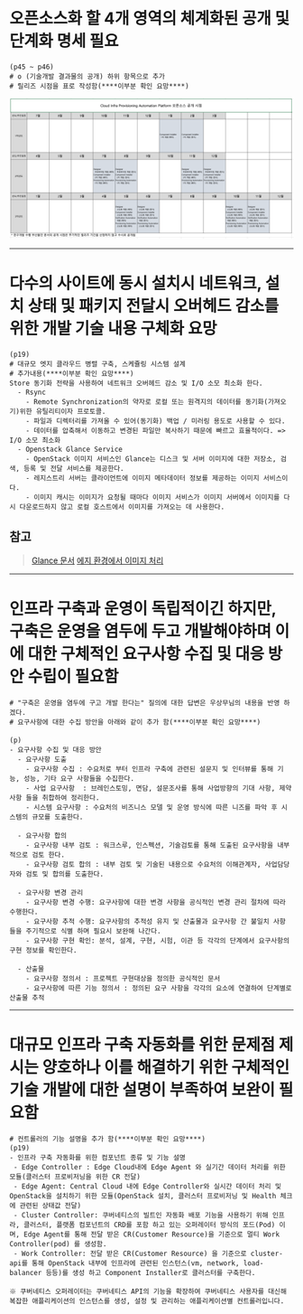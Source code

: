 # 오픈소스화 할 4개 영역의 체계화된 공개 및 단계화 명세 필요
```
(p45 ~ p46)
# o (기술개발 결과물의 공개) 하위 항목으로 추가
# 릴리즈 시점을 표로 작성함(****이부분 확인 요망****)
```
![오픈소스](./images/opensource.png)

-----
# 다수의 사이트에 동시 설치시 네트워크, 설치 상태 및 패키지 전달시 오버헤드 감소를 위한 개발 기술 내용 구체화 요망
```
(p19)
# 대규모 엣지 클라우드 병렬 구축, 스케쥴링 시스템 설계
# 추가내용(****이부분 확인 요망****)
Store 동기화 전략을 사용하여 네트워크 오버헤드 감소 및 I/O 소모 최소화 한다.
  - Rsync
    - Remote Synchronization의 약자로 로컬 또는 원격지의 데이터를 동기화(가져오기)위한 유틸리티이자 프로토콜.
    - 파일과 디렉터리를 가져올 수 있어(동기화) 백업 / 미러링 용도로 사용할 수 있다.
    - 데이터를 압축해서 이동하고 변경된 파일만 복사하기 때문에 빠르고 효율적이다. => I/O 소모 최소화
  - Openstack Glance Service
    - OpenStack 이미지 서비스인 Glance는 디스크 및 서버 이미지에 대한 저장소, 검색, 등록 및 전달 서비스를 제공한다.
    - 레지스트리 서버는 클라이언트에 이미지 메타데이터 정보를 제공하는 이미지 서비스이다. 
    - 이미지 캐시는 이미지가 요청될 때마다 이미지 서비스가 이미지 서버에서 이미지를 다시 다운로드하지 않고 로컬 호스트에서 이미지를 가져오는 데 사용한다.
```

## 참고
> [Glance 문서](https://docs.openstack.org/glance/latest/) 
> [에지 환경에서 이미지 처리](https://wiki.openstack.org/wiki/Image_handling_in_edge_environment) 



-----
# 인프라 구축과 운영이 독립적이긴 하지만, 구축은 운영을 염두에 두고 개발해야하며 이에 대한 구체적인 요구사항 수집 및 대응 방안 수립이 필요함
```
# "구축은 운영을 염두에 구고 개발 한다는" 질의에 대한 답변은 우상무님의 내용을 반영 하겠다. 
# 요구사항에 대한 수집 방안을 아래와 같이 추가 함(****이부분 확인 요망****)

(p)
- 요구사항 수집 및 대응 방안
  - 요구사항 도출 
    - 요구사항 수집 : 수요처로 부터 인프라 구축에 관련된 설문지 및 인터뷰를 통해 기능, 성능, 기타 요구 사항들을 수집한다.
    - 사업 요구사항  : 브레인스토밍, 면담, 설문조사를 통해 사업방향의 기대 사항, 제약 사항 들을 취합하여 정리한다.
    - 시스템 요구사항 : 수요처의 비즈니스 모델 및 운영 방식에 따른 니즈를 파악 후 시스템의 규모를 도출한다.

  - 요구사항 합의
    - 요구사항 내부 검토 : 워크스루, 인스펙션, 기술검토를 통해 도출된 요구사항을 내부적으로 검토 한다.
    - 요구사항 검토 합의 : 내부 검토 및 기술된 내용으로 수요처의 이해관계자, 사업담당자와 검토 및 합의를 도출한다.

  - 요구사항 변경 관리
    - 요구사항 변경 수행: 요구사항에 대한 변경 사항을 공식적인 변경 관리 절차에 따라 수행한다.
    - 요구사항 추적 수행: 요구사항의 추적성 유지 및 산출물과 요구사항 간 불일치 사항 들을 주기적으로 식별 하며 필요시 보완해 나간다.
    - 요구사항 구현 확인: 분석, 설계, 구현, 시험, 이관 등 각각의 단계에서 요구사항의 구현 정보를 확인한다.

  - 산출물
    - 요구사항 정의서 : 프로젝트 구현대상을 정의한 공식적인 문서
    - 요구사항에 따른 기능 정의서 : 정의된 요구 사항을 각각의 요소에 연결하여 단계별로 산출물 추적
```

-----
# 대규모 인프라 구축 자동화를 위한 문제점 제시는 양호하나 이를 해결하기 위한 구체적인 기술 개발에 대한 설명이 부족하여 보완이 필요함
```
# 컨트롤러의 기능 설명을 추가 함(****이부분 확인 요망****)
(p19)
- 인프라 구축 자동화를 위한 컴포넌트 종류 및 기능 설명
 - Edge Controller : Edge Cloud내에 Edge Agent 와 실기간 데이터 처리를 위한 모듈(클러스터 프로비저닝을 위한 CR 전달)
 - Edge Agent: Central Cloud 내에 Edge Controller와 실시간 데이터 처리 및 OpenStack을 설치하기 위한 모듈(OpenStack 설치, 클러스터 프로비저닝 및 Health 체크에 관련된 상태값 전달)
 - Cluster Controller: 쿠버네티스의 빌트인 자동화 배포 기능을 사용하기 위해 인프라, 클러스터, 플랫폼 컴포넌트의 CRD를 포함 하고 있는 오퍼레이터 방식의 포드(Pod) 이며, Edge Agent를 통해 전달 받은 CR(Customer Resource)을 기준으로 멀티 Work Controller(pod) 를 생성함.
 - Work Controller: 전달 받은 CR(Customer Resource) 을 기준으로 cluster-api를 통해 OpenStack 내부에 인프라에 관련된 인스턴스(vm, network, load-balancer 등등)를 생성 하고 Component Installer로 클러스터를 구축한다.

※ 쿠버네티스 오퍼레이터는 쿠버네티스 API의 기능을 확장하여 쿠버네티스 사용자를 대신해 복잡한 애플리케이션의 인스턴스를 생성, 설정 및 관리하는 애플리케이션별 컨트롤러입니다.
```